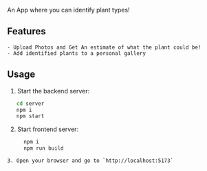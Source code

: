 An App where you can identify plant types! 

## Features

    - Upload Photos and Get An estimate of what the plant could be!
    - Add identified plants to a personal gallery 

## Usage

1. Start the backend server:
  ```bash
     cd server 
     npm i
     npm start
  ```
2. Start frontend server: 
   ```bash
     npm i
     npm run build
  ```
3. Open your browser and go to `http://localhost:5173`



